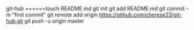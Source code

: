 git-hub
======touch README.md
git init
git add README.md
git commit -m "first commit"
git remote add origin https://github.com/cherese23/git-hub.git
git push -u origin master
